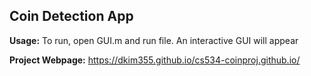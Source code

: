 ## Coin Detection App

**Usage:** To run, open GUI.m and run file. An interactive GUI will appear

**Project Webpage:** https://dkim355.github.io/cs534-coinproj.github.io/
